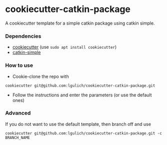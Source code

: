 # cookiecutter-catkin-package

A cookiecutter template for a simple catkin package using catkin simple.

### Dependencies
* [cookiecutter](https://cookiecutter.readthedocs.io/en/latest/readme.html) (use `sudo apt install cookiecutter`)
* [catkin-simple](https://github.com/catkin/catkin_simple)


### How to use
* Cookie-clone the repo with
```
cookiecutter git@github.com:lgulich/cookiecutter-catkin-package.git
```
* Follow the instructions and enter the parameters (or use the default ones)

### Advanced
If you do not want to use the default template, then branch off and use
```
cookiecutter git@github.com:lgulich/cookiecutter-catkin-package.git -c BRANCH_NAME
```
